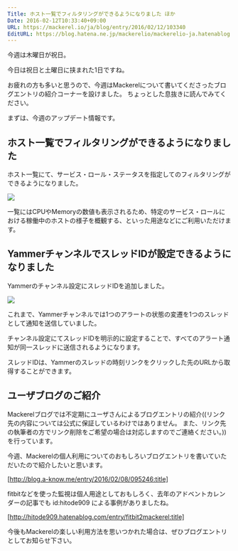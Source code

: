 ```yaml
---
Title: ホスト一覧でフィルタリングができるようになりました ほか
Date: 2016-02-12T10:33:40+09:00
URL: https://mackerel.io/ja/blog/entry/2016/02/12/103340
EditURL: https://blog.hatena.ne.jp/mackerelio/mackerelio-ja.hatenablog.mackerel.io/atom/entry/6653586347156740847
---
```


今週は木曜日が祝日。

今日は祝日と土曜日に挟まれた1日ですね。

お疲れの方も多いと思うので、今週はMackerelについて書いてくださったブログエントリの紹介コーナーを設けました。
ちょっとした息抜きに読んでみてください。

まずは、今週のアップデート情報です。

## ホスト一覧でフィルタリングができるようになりました

ホスト一覧にて、サービス・ロール・ステータスを指定してのフィルタリングができるようになりました。

![](https://cdn-ak.f.st-hatena.com/images/fotolife/m/mackerelio/20160210/20160210151612.png)

一覧にはCPUやMemoryの数値も表示されるため、特定のサービス・ロールにおける稼働中のホストの様子を概観する、といった用途などにご利用いただけます。

## YammerチャンネルでスレッドIDが設定できるようになりました

Yammerのチャンネル設定にスレッドIDを追加しました。

![](https://cdn-ak.f.st-hatena.com/images/fotolife/m/mackerelio/20160210/20160210151614.png)

これまで、Yammerチャンネルでは1つのアラートの状態の変遷を1つのスレッドとして通知を送信していました。

チャンネル設定にてスレッドIDを明示的に設定することで、すべてのアラート通知が同一スレッドに送信されるようになります。

スレッドIDは、Yammerのスレッドの時刻リンクをクリックした先のURLから取得することができます。

## ユーザブログのご紹介

Mackerelブログでは不定期にユーザさんによるブログエントリの紹介((リンク先の内容については公式に保証しているわけではありません。
また、リンク先の執筆者の方でリンク削除をご希望の場合は対応しますのでご連絡ください。))を行っています。

今週、Mackerelの個人利用についてのおもしろいブログエントリを書いていただいたので紹介したいと思います。

[http://blog.a-know.me/entry/2016/02/08/095246:title]

fitbitなどを使った監視は個人用途としておもしろく、去年のアドベントカレンダーの記事でも id:hitode909 による事例がありましたね。

[http://hitode909.hatenablog.com/entry/fitbit2mackerel:title]

今後もMackerelの楽しい利用方法を思いつかれた場合は、ぜひブログエントリとしてお知らせ下さい。
